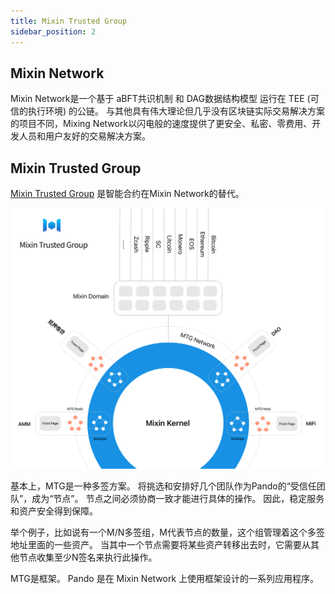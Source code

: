 ```yaml
---
title: Mixin Trusted Group
sidebar_position: 2
---
```


## Mixin Network

Mixin Network是一个基于 aBFT共识机制 和 DAG数据结构模型 运行在 TEE (可信的执行环境) 的公链。 与其他具有伟大理论但几乎没有区块链实际交易解决方案的项目不同，Mixing Network以闪电般的速度提供了更安全、私密、零费用、开发人员和用户友好的交易解决方案。

## Mixin Trusted Group

[Mixin Trusted Group](https://developers.mixin.one/document/mainnet/mtg) 是智能合约在Mixin Network的替代。

![](./assets/overview-architecture.svg)

基本上，MTG是一种多签方案。 将挑选和安排好几个团队作为Pando的“受信任团队”，成为“节点”。 节点之间必须协商一致才能进行具体的操作。 因此，稳定服务和资产安全得到保障。

举个例子，比如说有一个M/N多签组，M代表节点的数量，这个组管理着这个多签地址里面的一些资产。 当其中一个节点需要将某些资产转移出去时，它需要从其他节点收集至少N签名来执行此操作。

MTG是框架。 Pando 是在 Mixin Network 上使用框架设计的一系列应用程序。

